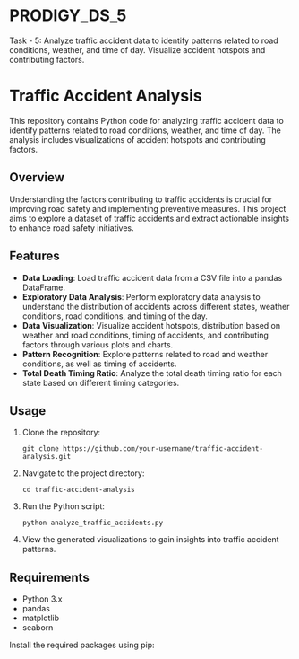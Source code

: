 # PRODIGY_DS_5
Task - 5: Analyze traffic accident data to identify patterns related to road conditions, weather, and time of day. Visualize accident hotspots and contributing factors.

# Traffic Accident Analysis

This repository contains Python code for analyzing traffic accident data to identify patterns related to road conditions, weather, and time of day. The analysis includes visualizations of accident hotspots and contributing factors.

## Overview

Understanding the factors contributing to traffic accidents is crucial for improving road safety and implementing preventive measures. This project aims to explore a dataset of traffic accidents and extract actionable insights to enhance road safety initiatives.

## Features

- **Data Loading**: Load traffic accident data from a CSV file into a pandas DataFrame.
- **Exploratory Data Analysis**: Perform exploratory data analysis to understand the distribution of accidents across different states, weather conditions, road conditions, and timing of the day.
- **Data Visualization**: Visualize accident hotspots, distribution based on weather and road conditions, timing of accidents, and contributing factors through various plots and charts.
- **Pattern Recognition**: Explore patterns related to road and weather conditions, as well as timing of accidents.
- **Total Death Timing Ratio**: Analyze the total death timing ratio for each state based on different timing categories.

## Usage

1. Clone the repository:

    ```
    git clone https://github.com/your-username/traffic-accident-analysis.git
    ```

2. Navigate to the project directory:

    ```
    cd traffic-accident-analysis
    ```

3. Run the Python script:

    ```
    python analyze_traffic_accidents.py
    ```

4. View the generated visualizations to gain insights into traffic accident patterns.

## Requirements

- Python 3.x
- pandas
- matplotlib
- seaborn

Install the required packages using pip:

